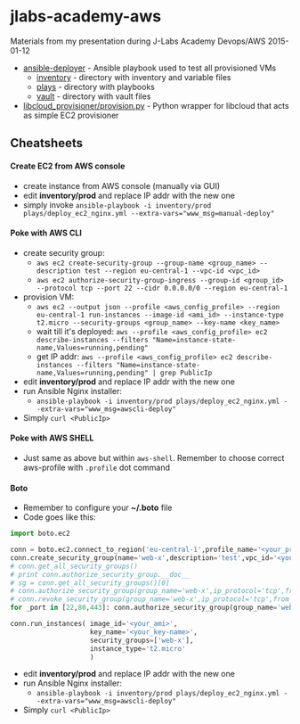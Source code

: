 # jlabs-academy-aws

Materials from my presentation during J-Labs Academy Devops/AWS 2015-01-12

- [ansible-deployer](ansible-deployer) - Ansible playbook used to test all provisioned VMs
    - [inventory](ansible-deployer/inventory) - directory with inventory and variable files
    - [plays](ansible-deployer/plays) - directory with playbooks
    - [vault](ansible-deployer/vault) - directory with vault files
- [libcloud_provisioner/provision.py](libcloud_provisioner/provision.py) - Python wrapper for libcloud
  that acts as simple EC2 provisioner
  
## Cheatsheets ###

#### Create EC2 from AWS console ####

- create instance from AWS console (manually via GUI)
- edit **inventory/prod** and replace IP addr with the new one
- simply invoke `ansible-playbook -i inventory/prod plays/deploy_ec2_nginx.yml --extra-vars="www_msg=manual-deploy"`

#### Poke with AWS CLI ###

- create security group:
    - `aws ec2 create-security-group --group-name <group_name> --description test --region eu-central-1 --vpc-id <vpc_id>`
    - `aws ec2 authorize-security-group-ingress --group-id <group_id> --protocol tcp --port 22 --cidr 0.0.0.0/0 --region eu-central-1`
- provision VM:
    - `aws ec2 --output json --profile <aws_config_profile> --region eu-central-1 run-instances --image-id <ami_id> --instance-type t2.micro --security-groups <group_name> --key-name <key_name>`
    - wait till it's deployed: `aws --profile <aws_config_profile> ec2 describe-instances --filters "Name=instance-state-name,Values=running,pending"`
    - get IP addr: `aws --profile <aws_config_profile> ec2 describe-instances --filters "Name=instance-state-name,Values=running,pending" | grep PublicIp`
- edit **inventory/prod** and replace IP addr with the new one
- run Ansible Nginx installer:
    - `ansible-playbook -i inventory/prod plays/deploy_ec2_nginx.yml --extra-vars="www_msg=awscli-deploy"`
- Simply `curl <PublicIp>`

#### Poke with AWS SHELL ####

- Just same as above but within `aws-shell`. Remember to choose correct aws-profile with `.profile` dot command

#### Boto ####

- Remember to configure your **~/.boto** file
- Code goes like this:
```python
import boto.ec2

conn = boto.ec2.connect_to_region('eu-central-1',profile_name='<your_profile>')
conn.create_security_group(name='web-x',description='test',vpc_id='<your_vpc_id>')
# conn.get_all_security_groups()
# print conn.authorize_security_group.__doc__
# sg = conn.get_all_security_groups()[0]
# conn.authorize_security_group(group_name='web-x',ip_protocol='tcp',from_port=22,to_port=22,cidr_ip='0.0.0.0/0')
# conn.revoke_security_group(group_name='web-x',ip_protocol='tcp',from_port=22,to_port=22,cidr_ip='0.0.0.0/0')
for _port in [22,80,443]: conn.authorize_security_group(group_name='web-x',ip_protocol='tcp',from_port=_port,to_port=_port,cidr_ip='0.0.0.0/0')

conn.run_instances( image_id='<your_ami>', 
                    key_name='<your_key-name>', 
                    security_groups=['web-x'], 
                    instance_type='t2.micro'
                    )
```
- edit **inventory/prod** and replace IP addr with the new one
- run Ansible Nginx installer:
    - `ansible-playbook -i inventory/prod plays/deploy_ec2_nginx.yml --extra-vars="www_msg=awscli-deploy"`
- Simply `curl <PublicIp>`
